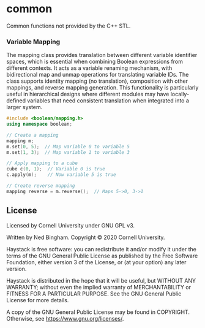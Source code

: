 # common

Common functions not provided by the C++ STL.

### Variable Mapping

The mapping class provides translation between different variable identifier spaces, which is essential when combining Boolean expressions from different contexts. It acts as a variable renaming mechanism, with bidirectional map and unmap operations for translating variable IDs. The class supports identity mapping (no translation), composition with other mappings, and reverse mapping generation. This functionality is particularly useful in hierarchical designs where different modules may have locally-defined variables that need consistent translation when integrated into a larger system.

```cpp
#include <boolean/mapping.h>
using namespace boolean;

// Create a mapping
mapping m;
m.set(0, 5);  // Map variable 0 to variable 5
m.set(1, 3);  // Map variable 1 to variable 3

// Apply mapping to a cube
cube c(0, 1);  // Variable 0 is true
c.apply(m);    // Now variable 5 is true

// Create reverse mapping
mapping reverse = m.reverse();  // Maps 5->0, 3->1
```

## License

Licensed by Cornell University under GNU GPL v3.

Written by Ned Bingham.
Copyright © 2020 Cornell University.

Haystack is free software: you can redistribute it and/or modify
it under the terms of the GNU General Public License as published by
the Free Software Foundation, either version 3 of the License, or
(at your option) any later version.

Haystack is distributed in the hope that it will be useful,
but WITHOUT ANY WARRANTY; without even the implied warranty of
MERCHANTABILITY or FITNESS FOR A PARTICULAR PURPOSE.  See the
GNU General Public License for more details.

A copy of the GNU General Public License may be found in COPYRIGHT.
Otherwise, see <https://www.gnu.org/licenses/>.


